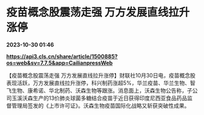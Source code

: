 # 疫苗概念股震荡走强 万方发展直线拉升涨停

**2023-10-30 01:46**

**https://api3.cls.cn/share/article/1500885?os=web&sv=7.7.5&app=CailianpressWeb**

【疫苗概念股震荡走强 万方发展直线拉升涨停】财联社10月30日电，疫苗概念股表现活跃，万方发展直线拉升涨停，科兴制药涨超5%，华兰疫苗、华兰生物、智飞生物、康希诺、华北制药、沃森生物等跟涨。消息面上，沃森生物公告称，子公司玉溪沃森生产的13价肺炎球菌多糖结合疫苗于近日获得印度尼西亚食品药品监督管理局签发的《上市许可证》。沃森生物疫苗国际化战略又斩获突破性成果。